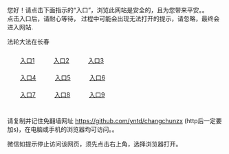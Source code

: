 您好！请点击下面指示的“入口”，浏览此网站是安全的，且为您带来平安。。 <br/>
点击入口后，请耐心等待， 过程中可能会出现无法打开的提示，请忽略，最终会进入网站. </br>

法轮大法在长春<br/>
<div style="padding:10px"><a style="margin:20px" target="_blank" href="https://d1773a8f5gfeab.cloudfront.net/2Qpsp?ritnmgze" id="ccLink1" rel="nofollow">入口1</a> <a target="_blank" style="margin:20px" href="https://d233x2z24szroj.cloudfront.net/2Qpsp?yaqjcoqt" id="ccLink2" rel="nofollow">入口2</a> <a style="margin:20px" target="_blank" href="https://d2i2q6000s7v2x.cloudfront.net/2Qpsp?yknqbpp" id="ccLink3" rel="nofollow">入口3</a></div>

<div style="padding:10px" ><a style="margin:20px" target="_blank" href="https://d1773a8f5gfeab.cloudfront.net/2Qpsp?ritnmgze" id="ccLink4" rel="nofollow">入口4</a> <a style="margin:20px" href="https://d233x2z24szroj.cloudfront.net/2Qpsp?yaqjcoqt" target="_blank" id="ccLink5" rel="nofollow">入口5</a> <a style="margin:20px" href="https://d2i2q6000s7v2x.cloudfront.net/2Qpsp?yknqbpp" target="_blank" id="ccLink6" rel="nofollow">入口6</a></div>

<div style="padding:10px"><a style="margin:20px" target="_blank" href="https://d1773a8f5gfeab.cloudfront.net/2Qpsp?ritnmgze" id="ccLink7" rel="nofollow">入口7</a> <a style="margin:20px" href="https://d233x2z24szroj.cloudfront.net/2Qpsp?yaqjcoqt" target="_blank" id="ccLink8" rel="nofollow">入口8</a> <a style="margin:20px" target="_blank" href="https://d2i2q6000s7v2x.cloudfront.net/2Qpsp?yknqbpp" id="ccLink9" rel="nofollow">入口9</a></div>

<br/>



请复制并记住免翻墙网址 https://github.com/yntd/changchunzx (http后一定要加s)，在电脑或手机的浏览器均可访问。。<br/>

微信如提示停止访问该网页，须先点击右上角，选择浏览器打开。
